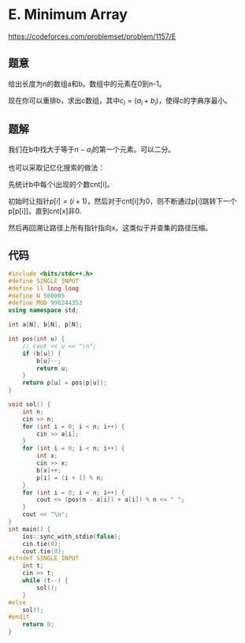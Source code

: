 # E. Minimum Array

https://codeforces.com/problemset/problem/1157/E

## 题意

给出长度为n的数组a和b。数组中的元素在0到n-1。

现在你可以重排b，求出c数组，其中$c_i = (a_i+b_i)%n$，使得c的字典序最小。

## 题解

我们在b中找大于等于$n-a_i$的第一个元素。可以二分。

也可以采取记忆化搜索的做法：

先统计b中每个i出现的个数cnt[i]。

初始时让指针$p[i]=(i+1)%n$，然后对于cnt[i]为0，则不断通过p[i]跳转下一个p[p[i]]。直到cnt[x]非0.

然后再回溯让路径上所有指针指向x。这类似于并查集的路径压缩。

## 代码

``` cpp
#include <bits/stdc++.h>
#define SINGLE_INPUT
#define ll long long
#define N 500005
#define MOD 998244353
using namespace std;

int a[N], b[N], p[N];

int pos(int u) {
    // cout << u << "\n";
    if (b[u]) {
        b[u]--;
        return u;
    }
    return p[u] = pos(p[u]);
}

void sol() {
    int n;
    cin >> n;
    for (int i = 0; i < n; i++) {
        cin >> a[i];
    }
    for (int i = 0; i < n; i++) {
        int x;
        cin >> x;
        b[x]++;
        p[i] = (i + 1) % n;
    }
    for (int i = 0; i < n; i++) {
        cout << (pos(n - a[i]) + a[i]) % n << " ";
    }
    cout << "\n";
}
int main() {
    ios::sync_with_stdio(false);
    cin.tie(0);
    cout.tie(0);
#ifndef SINGLE_INPUT
    int t;
    cin >> t;
    while (t--) {
        sol();
    }
#else
    sol();
#endif
    return 0;
}
```